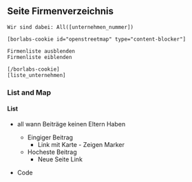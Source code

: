 ## Seite Firmenverzeichnis
```
Wir sind dabei: All([unternehmen_nummer])

[borlabs-cookie id="openstreetmap" type="content-blocker"]

Firmenliste ausblenden
Firmenliste eiblenden

[/borlabs-cookie]
[liste_unternehmen]
```
### List and Map 
#### List
- all wann Beiträge keinen Eltern Haben 
  - Eingiger Beitrag
    - Link mit Karte - Zeigen Marker
  - Hocheste Beitrag
    - Neue Seite Link 

- Code
  ```
  ```
